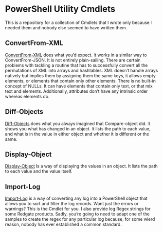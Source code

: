 # PowerShell Utility Cmdlets

This is a repository for a collection of Cmdlets that I wrote only because I needed them and nobody else seemed to have written them. 

## ConvertFrom-XML

 [ConvertFrom-XML](/blob/main/ConvertFrom-XML/ConvertFrom-XML.ps1)  does what you’d expect.  It works in a similar way to ConvertFrom-JSON. It is not entirely plain-sailing. There are certain problems with tackling a routine that has to successfully convert all the permutations of XML into arrays and hashtables. XML doesn’t handle arrays natively but implies them by assigning them the same keys, it allows empty elements, or elements that contain only other elements. There is no built-in concept of NULLs. It can have elements that contain only text, or that mix text and elements. Additionally, attributes don’t have any intrinsic order whereas elements do.

## Diff-Objects

 [Diff-Objects](/blob/main/Diff-Objects/Diff-Objects.ps1)  does what you always imagined that Compare-object did. It shows you what has changed in an object. It lists the path to each value, and what is in the value in either object and whether it is different or the same. 

## Display-Object

[Display-Object](/blob/main/Display-Object/Display-Object.ps1)  Is a way of displaying the values in an object. It lists the path to each value and the value itself. 

## Import-Log

 [Import-Log](/blob/main/Import-Log/Import-Log.ps1)  is a way of converting any log into a PowerShell object that allows you to sort and filter the log records. Want just the errors or warnings? This is the Cmdlet for you. I also provide log Regex strings for some Redgate products. Sadly, you’re going to need to adapt one of the samples to create the regex for any particular log because, for some wierd reason, nobody has ever established a common standard.

